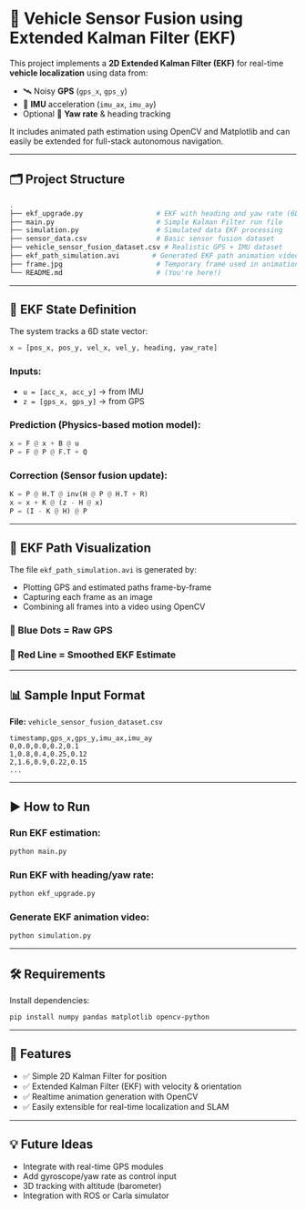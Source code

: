 

# 🚗 Vehicle Sensor Fusion using Extended Kalman Filter (EKF)

This project implements a **2D Extended Kalman Filter (EKF)** for real-time **vehicle localization** using data from:

* 🛰️ Noisy **GPS** (`gps_x`, `gps_y`)
* 📡 **IMU** acceleration (`imu_ax`, `imu_ay`)
* Optional 📏 **Yaw rate** & heading tracking

It includes animated path estimation using OpenCV and Matplotlib and can easily be extended for full-stack autonomous navigation.

---

## 🗂️ Project Structure

```bash
.
├── ekf_upgrade.py                  # EKF with heading and yaw rate (6D state)
├── main.py                         # Simple Kalman Filter run file
├── simulation.py                   # Simulated data EKF processing
├── sensor_data.csv                 # Basic sensor fusion dataset
├── vehicle_sensor_fusion_dataset.csv # Realistic GPS + IMU dataset
├── ekf_path_simulation.avi        # Generated EKF path animation video
├── frame.jpg                       # Temporary frame used in animation
└── README.md                       # (You're here!)
```

---

## 📌 EKF State Definition

The system tracks a 6D state vector:

```python
x = [pos_x, pos_y, vel_x, vel_y, heading, yaw_rate]
```

### Inputs:

* `u = [acc_x, acc_y]` → from IMU
* `z = [gps_x, gps_y]` → from GPS

### Prediction (Physics-based motion model):

```python
x = F @ x + B @ u
P = F @ P @ F.T + Q
```

### Correction (Sensor fusion update):

```python
K = P @ H.T @ inv(H @ P @ H.T + R)
x = x + K @ (z - H @ x)
P = (I - K @ H) @ P
```

---

## 🎥 EKF Path Visualization

The file `ekf_path_simulation.avi` is generated by:

* Plotting GPS and estimated paths frame-by-frame
* Capturing each frame as an image
* Combining all frames into a video using OpenCV

### 🔵 Blue Dots = Raw GPS

### 🔴 Red Line = Smoothed EKF Estimate

---

## 📊 Sample Input Format

**File:** `vehicle_sensor_fusion_dataset.csv`

```csv
timestamp,gps_x,gps_y,imu_ax,imu_ay
0,0.0,0.0,0.2,0.1
1,0.8,0.4,0.25,0.12
2,1.6,0.9,0.22,0.15
...
```

---

## ▶️ How to Run

### Run EKF estimation:

```bash
python main.py
```

### Run EKF with heading/yaw rate:

```bash
python ekf_upgrade.py
```

### Generate EKF animation video:

```bash
python simulation.py
```

---

## 🛠️ Requirements

Install dependencies:

```bash
pip install numpy pandas matplotlib opencv-python
```

---

## 🚀 Features

* ✅ Simple 2D Kalman Filter for position
* ✅ Extended Kalman Filter (EKF) with velocity & orientation
* ✅ Realtime animation generation with OpenCV
* ✅ Easily extensible for real-time localization and SLAM

---

## 💡 Future Ideas

* Integrate with real-time GPS modules
* Add gyroscope/yaw rate as control input
* 3D tracking with altitude (barometer)
* Integration with ROS or Carla simulator

